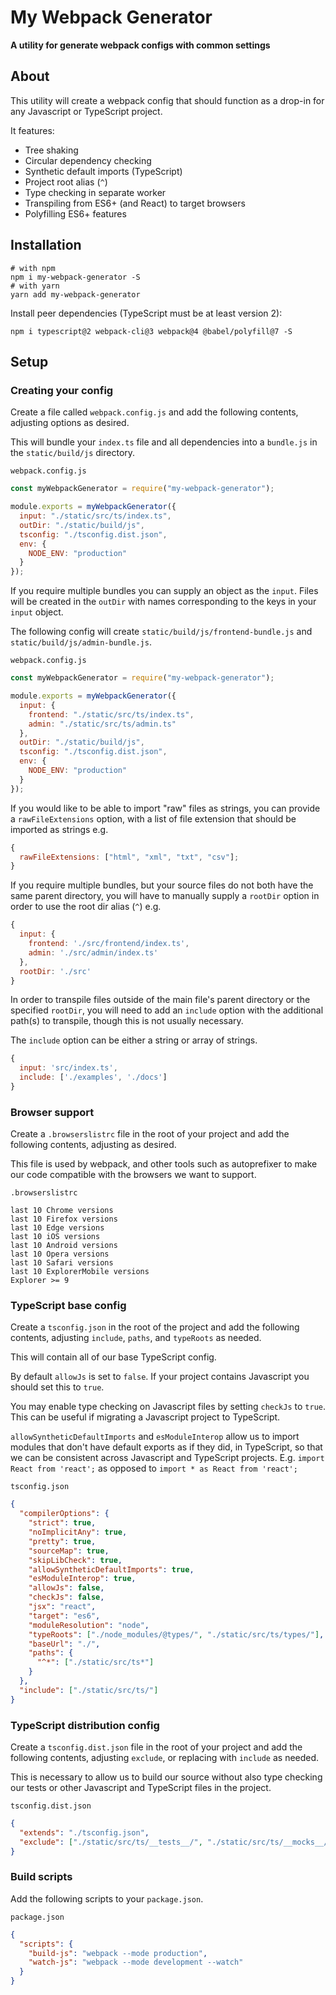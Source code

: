 # My Webpack Generator

**A utility for generate webpack configs with common settings**

## About

This utility will create a webpack config that should function as a drop-in for any Javascript or TypeScript project.

It features:

- Tree shaking
- Circular dependency checking
- Synthetic default imports (TypeScript)
- Project root alias (`^`)
- Type checking in separate worker
- Transpiling from ES6+ (and React) to target browsers
- Polyfilling ES6+ features

## Installation

```shell
# with npm
npm i my-webpack-generator -S
# with yarn
yarn add my-webpack-generator
```

Install peer dependencies (TypeScript must be at least version 2):

```shell
npm i typescript@2 webpack-cli@3 webpack@4 @babel/polyfill@7 -S
```

## Setup

### Creating your config

Create a file called `webpack.config.js` and add the following contents, adjusting options as desired.

This will bundle your `index.ts` file and all dependencies into a `bundle.js` in the `static/build/js` directory.

`webpack.config.js`

```js
const myWebpackGenerator = require("my-webpack-generator");

module.exports = myWebpackGenerator({
  input: "./static/src/ts/index.ts",
  outDir: "./static/build/js",
  tsconfig: "./tsconfig.dist.json",
  env: {
    NODE_ENV: "production"
  }
});
```

If you require multiple bundles you can supply an object as the `input`. Files will be created in the `outDir` with names corresponding to the keys in your `input` object.

The following config will create `static/build/js/frontend-bundle.js` and `static/build/js/admin-bundle.js`.

`webpack.config.js`

```js
const myWebpackGenerator = require("my-webpack-generator");

module.exports = myWebpackGenerator({
  input: {
    frontend: "./static/src/ts/index.ts",
    admin: "./static/src/ts/admin.ts"
  },
  outDir: "./static/build/js",
  tsconfig: "./tsconfig.dist.json",
  env: {
    NODE_ENV: "production"
  }
});
```

If you would like to be able to import "raw" files as strings, you can provide a `rawFileExtensions` option, with a list of file extension that should be imported as strings e.g.

```js
{
  rawFileExtensions: ["html", "xml", "txt", "csv"];
}
```

If you require multiple bundles, but your source files do not both have the same parent directory, you will have to manually supply a `rootDir` option in order to use the root dir alias (`^`) e.g.

```js
{
  input: {
    frontend: './src/frontend/index.ts',
    admin: './src/admin/index.ts'
  },
  rootDir: './src'
}
```

In order to transpile files outside of the main file's parent directory or the specified `rootDir`, you will need to add an `include` option with the additional path(s) to transpile, though this is not usually necessary.

The `include` option can be either a string or array of strings.

```js
{
  input: 'src/index.ts',
  include: ['./examples', './docs']
}
```

### Browser support

Create a `.browserslistrc` file in the root of your project and add the following contents, adjusting as desired.

This file is used by webpack, and other tools such as autoprefixer to make our code compatible with the browsers we want to support.

`.browserslistrc`

```
last 10 Chrome versions
last 10 Firefox versions
last 10 Edge versions
last 10 iOS versions
last 10 Android versions
last 10 Opera versions
last 10 Safari versions
last 10 ExplorerMobile versions
Explorer >= 9
```

### TypeScript base config

Create a `tsconfig.json` in the root of the project and add the following contents, adjusting `include`, `paths`, and `typeRoots` as needed.

This will contain all of our base TypeScript config.

By default `allowJs` is set to `false`. If your project contains Javascript you should set this to `true`.

You may enable type checking on Javascript files by setting `checkJs` to `true`. This can be useful if migrating a Javascript project to TypeScript.

`allowSyntheticDefaultImports` and `esModuleInterop` allow us to import modules that don't have default exports as if they did, in TypeScript, so that we can be consistent across Javascript and TypeScript projects. E.g. `import React from 'react';` as opposed to `import * as React from 'react';`

`tsconfig.json`

```json
{
  "compilerOptions": {
    "strict": true,
    "noImplicitAny": true,
    "pretty": true,
    "sourceMap": true,
    "skipLibCheck": true,
    "allowSyntheticDefaultImports": true,
    "esModuleInterop": true,
    "allowJs": false,
    "checkJs": false,
    "jsx": "react",
    "target": "es6",
    "moduleResolution": "node",
    "typeRoots": ["./node_modules/@types/", "./static/src/ts/types/"],
    "baseUrl": "./",
    "paths": {
      "^*": ["./static/src/ts*"]
    }
  },
  "include": ["./static/src/ts/"]
}
```

### TypeScript distribution config

Create a `tsconfig.dist.json` file in the root of your project and add the following contents, adjusting `exclude`, or replacing with `include` as needed.

This is necessary to allow us to build our source without also type checking our tests or other Javascript and TypeScript files in the project.

`tsconfig.dist.json`

```json
{
  "extends": "./tsconfig.json",
  "exclude": ["./static/src/ts/__tests__/", "./static/src/ts/__mocks__/"]
}
```

### Build scripts

Add the following scripts to your `package.json`.

`package.json`

```json
{
  "scripts": {
    "build-js": "webpack --mode production",
    "watch-js": "webpack --mode development --watch"
  }
}
```
